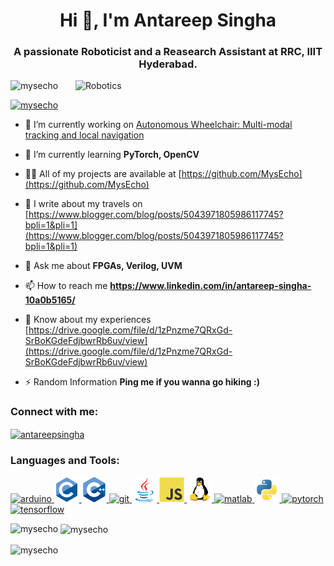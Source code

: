 <h1 align="center">Hi 👋, I'm Antareep Singha</h1>
<h3 align="center">A passionate Roboticist and a Reasearch Assistant at RRC, IIIT Hyderabad.</h3>
<img align="right" alt="Robotics" width="400" src="https://64.media.tumblr.com/c8b76decdf64a169184660d40481f280/tumblr_o6kgx8WtZu1ults25o3_1280.gif">

<p align="left"> <img src="https://komarev.com/ghpvc/?username=mysecho&label=Profile%20views&color=0e75b6&style=flat" alt="mysecho" /> </p>

<p align="left"> <a href="https://github.com/ryo-ma/github-profile-trophy"><img src="https://github-profile-trophy.vercel.app/?username=mysecho" alt="mysecho" /></a> </p>

- 🔭 I’m currently working on [Autonomous Wheelchair: Multi-modal tracking and local navigation](https://github.com/Smart-Wheelchair-RRC)

- 🌱 I’m currently learning **PyTorch, OpenCV**

- 👨‍💻 All of my projects are available at [https://github.com/MysEcho](https://github.com/MysEcho)

- 📝 I write about my travels on [https://www.blogger.com/blog/posts/5043971805986117745?bpli=1&pli=1](https://www.blogger.com/blog/posts/5043971805986117745?bpli=1&pli=1)

- 💬 Ask me about **FPGAs, Verilog, UVM**

- 📫 How to reach me **https://www.linkedin.com/in/antareep-singha-10a0b5165/**

- 📄 Know about my experiences [https://drive.google.com/file/d/1zPnzme7QRxGd-SrBoKGdeFdjbwrRb6uv/view](https://drive.google.com/file/d/1zPnzme7QRxGd-SrBoKGdeFdjbwrRb6uv/view)

- ⚡ Random Information **Ping me if you wanna go hiking :)**

<h3 align="left">Connect with me:</h3>
<p align="left">
<a href="https://linkedin.com/in/antareepsingha" target="blank"><img align="center" src="https://raw.githubusercontent.com/rahuldkjain/github-profile-readme-generator/master/src/images/icons/Social/linked-in-alt.svg" alt="antareepsingha" height="30" width="40" /></a>
</p>

<h3 align="left">Languages and Tools:</h3>
<p align="left"> <a href="https://www.arduino.cc/" target="_blank" rel="noreferrer"> <img src="https://cdn.worldvectorlogo.com/logos/arduino-1.svg" alt="arduino" width="40" height="40"/> </a> <a href="https://www.cprogramming.com/" target="_blank" rel="noreferrer"> <img src="https://raw.githubusercontent.com/devicons/devicon/master/icons/c/c-original.svg" alt="c" width="40" height="40"/> </a> <a href="https://www.w3schools.com/cpp/" target="_blank" rel="noreferrer"> <img src="https://raw.githubusercontent.com/devicons/devicon/master/icons/cplusplus/cplusplus-original.svg" alt="cplusplus" width="40" height="40"/> </a> <a href="https://git-scm.com/" target="_blank" rel="noreferrer"> <img src="https://www.vectorlogo.zone/logos/git-scm/git-scm-icon.svg" alt="git" width="40" height="40"/> </a> <a href="https://www.java.com" target="_blank" rel="noreferrer"> <img src="https://raw.githubusercontent.com/devicons/devicon/master/icons/java/java-original.svg" alt="java" width="40" height="40"/> </a> <a href="https://developer.mozilla.org/en-US/docs/Web/JavaScript" target="_blank" rel="noreferrer"> <img src="https://raw.githubusercontent.com/devicons/devicon/master/icons/javascript/javascript-original.svg" alt="javascript" width="40" height="40"/> </a> <a href="https://www.linux.org/" target="_blank" rel="noreferrer"> <img src="https://raw.githubusercontent.com/devicons/devicon/master/icons/linux/linux-original.svg" alt="linux" width="40" height="40"/> </a> <a href="https://www.mathworks.com/" target="_blank" rel="noreferrer"> <img src="https://upload.wikimedia.org/wikipedia/commons/2/21/Matlab_Logo.png" alt="matlab" width="40" height="40"/> </a> <a href="https://www.python.org" target="_blank" rel="noreferrer"> <img src="https://raw.githubusercontent.com/devicons/devicon/master/icons/python/python-original.svg" alt="python" width="40" height="40"/> </a> <a href="https://pytorch.org/" target="_blank" rel="noreferrer"> <img src="https://www.vectorlogo.zone/logos/pytorch/pytorch-icon.svg" alt="pytorch" width="40" height="40"/> </a> <a href="https://www.tensorflow.org" target="_blank" rel="noreferrer"> <img src="https://www.vectorlogo.zone/logos/tensorflow/tensorflow-icon.svg" alt="tensorflow" width="40" height="40"/> </a> </p>

<p><img align="left" src="https://github-readme-stats.vercel.app/api/top-langs?username=mysecho&show_icons=true&locale=en&layout=compact" alt="mysecho" /></p>

<p>&nbsp;<img align="center" src="https://github-readme-stats.vercel.app/api?username=mysecho&show_icons=true&locale=en" alt="mysecho" /></p>

<p><img align="center" src="https://github-readme-streak-stats.herokuapp.com/?user=mysecho&" alt="mysecho" /></p>
